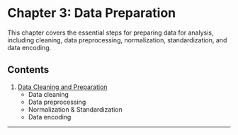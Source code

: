 # Chapter 3: Data Preparation

This chapter covers the essential steps for preparing data for analysis, including cleaning, data preprocessing, normalization, standardization, and data encoding.

## Contents

1. [Data Cleaning and Preparation](01_Data_Cleaning_and_Preparation.md)
   - Data cleaning
   - Data preprocessing
   - Normalization & Standardization
   - Data encoding

---
